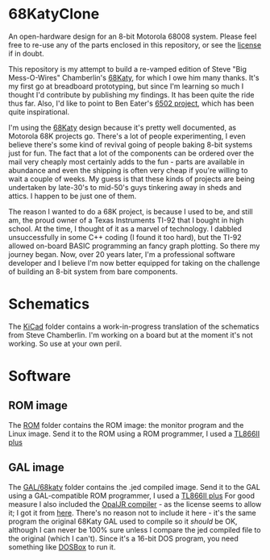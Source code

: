 # 68KatyClone
An open-hardware design for an 8-bit Motorola 68008 system.
Please feel free to re-use any of the parts enclosed in this repository, or see the [license](./LICENSE) if in doubt.

This repository is my attempt to build a re-vamped edition of Steve "Big Mess-O-Wires" Chamberlin's [68Katy](https://www.bigmessowires.com/68-katy/), for which I owe him many thanks. It's my first go at breadboard prototyping, but since I'm learning so much I thought I'd contribute by publishing my findings. It has been quite the ride thus far. Also, I'd like to point to Ben Eater's [6502 project](https://eater.net/6502), which has been quite inspirational. 

I'm using the [68Katy](https://www.bigmessowires.com/68-katy/) design because it's pretty well documented, as Motorola 68K projects go. There's a lot of people experimenting, I even believe there's some kind of revival going of people baking 8-bit systems just for fun. The fact that a lot of the components can be ordered over the mail very cheaply most certainly adds to the fun - parts are available in abundance and even the shipping is often very cheap if you're willing to wait a couple of weeks. My guess is that these kinds of projects are being undertaken by late-30's to mid-50's guys tinkering away in sheds and attics. I happen to be just one of them. 

The reason I wanted to do a 68K project, is because I used to be, and still am, the proud owner of a Texas Instruments TI-92 that I bought in high school. At the time, I thought of it as a marvel of technology. I dabbled unsuccessfully in some C++ coding (I found it too hard), but the TI-92 allowed on-board BASIC programming an fancy graph plotting. So there my journey began. Now, over 20 years later, I'm a professional software developer and I believe I'm now better equipped for taking on the challenge of building an 8-bit system from bare components.

# Schematics
The [KiCad](KiCad) folder contains a work-in-progress translation of the schematics from Steve Chamberlin. I'm working on a board but at the moment it's not working. So use at your own peril.

# Software
## ROM image
The [ROM](Software/ROM) folder contains the ROM image: the monitor program and the Linux image. Send it to the ROM using a ROM programmer, I used a [TL866II plus](https://www.aliexpress.com/item/32963724045.html)

## GAL image
The [GAL/68katy](Software/GAL/68katy) folder contains the .jed compiled image. Send it to the GAL using a GAL-compatible ROM programmer, I used a [TL866II plus](https://www.aliexpress.com/item/32963724045.html)
For good measure I also included the [OpalJR compiler](Software/GAL/opaljr21) - as the license seems to allow it; I got it from [here](http://www.brouhaha.com/~eric/retrocomputing/mmi/palasm/opaljr21.zip). There's no reason not to include it here - it's the same program the original 68Katy GAL used to compile so it *should* be OK, although I can never be 100% sure unless I compare the jed compiled file to the original (which I can't). Since it's a 16-bit DOS program, you need something like [DOSBox](https://www.dosbox.com/download.php?main=1) to run it.